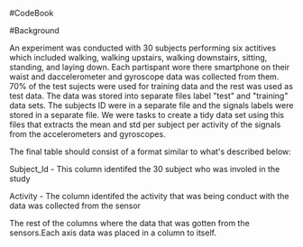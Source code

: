 #CodeBook 

#Background

An experiment was conducted with 30 subjects performing six actitives which included walking, walking upstairs, walking downstairs, sitting, standing, and laying down. Each partispant wore there smartphone on their waist and daccelerometer and gyroscope data was collected from them. 70% of the test sujects were used for training data and the rest was used as test data. The data was stored into separate files label "test" and "training" data sets. The subjects ID were in a separate file and the signals labels were stored in a separate file. We were tasks to create a tidy data set using this files that extracts the mean and std per subject per activity of the signals from the accelerometers and gyroscopes.  

The final table should consist of a format similar to what's described below:

Subject_Id - This column identifed the 30 subject who was involed in the study

Activity - The column identifed the activity that was being conduct with the data was collected from the sensor

The rest of the columns where the data that was gotten from the sensors.Each axis data was placed in a column to itself. 
